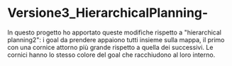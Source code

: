 # Versione3_HierarchicalPlanning-
In questo progetto ho apportato queste modifiche rispetto a "hierarchical planning2": i goal da prendere appaiono tutti insieme sulla mappa, il primo con una cornice attorno più grande rispetto a quella dei successivi. Le cornici hanno lo stesso colore del goal che racchiudono al loro interno.
